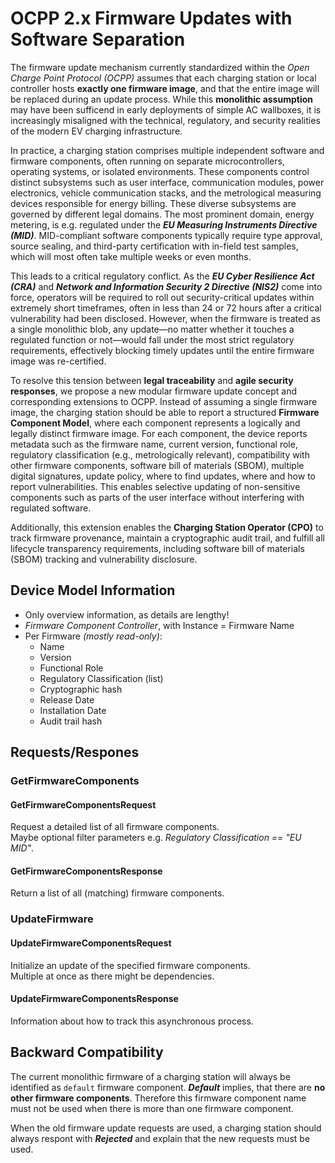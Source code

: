 # OCPP 2.x Firmware Updates with Software Separation

The firmware update mechanism currently standardized within the *Open Charge Point Protocol (OCPP)* assumes that each charging station or local controller hosts **exactly one firmware image**, and that the entire image will be replaced during an update process. While this **monolithic assumption** may have been sufficend in early deployments of simple AC wallboxes, it is increasingly misaligned with the technical, regulatory, and security realities of the modern EV charging infrastructure.

In practice, a charging station comprises multiple independent software and firmware components, often running on separate microcontrollers, operating systems, or isolated environments. These components control distinct subsystems such as user interface, communication modules, power electronics, vehicle communication stacks, and the metrological measuring devices responsible for energy billing. These diverse subsystems are governed by different legal domains. The most prominent domain, energy metering, is e.g. regulated under the ***EU Measuring Instruments Directive (MID)***. MID-compliant software components typically require type approval, source sealing, and third-party certification with in-field test samples, which will most often take multiple weeks or even months.

This leads to a critical regulatory conflict. As the ***EU Cyber Resilience Act (CRA)*** and ***Network and Information Security 2 Directive (NIS2)*** come into force, operators will be required to roll out security-critical updates within extremely short timeframes, often in less than 24 or 72 hours after a critical vulnerability had been disclosed. However, when the firmware is treated as a single monolithic blob, any update—no matter whether it touches a regulated function or not—would fall under the most strict regulatory requirements, effectively blocking timely updates until the entire firmware image was re-certified.

To resolve this tension between **legal traceability** and **agile security responses**, we propose a new modular firmware update concept and corresponding extensions to OCPP. Instead of assuming a single firmware image, the charging station should be able to report a structured **Firmware Component Model**, where each component represents a logically and legally distinct firmware image. For each component, the device reports metadata such as the firmware name, current version, functional role, regulatory classification (e.g., metrologically relevant), compatibility with other firmware components, software bill of materials (SBOM), multiple digital signatures, update policy, where to find updates, where and how to report vulnerabilities. This enables selective updating of non-sensitive components such as parts of the user interface without interfering with regulated software.

Additionally, this extension enables the **Charging Station Operator (CPO)** to track firmware provenance, maintain a cryptographic audit trail, and fulfill all lifecycle transparency requirements, including software bill of materials (SBOM) tracking and vulnerability disclosure.


## Device Model Information

- Only overview information, as details are lengthy!
- *Firmware Component Controller*, with Instance = Firmware Name
- Per Firmware *(mostly read-only)*:
  - Name
  - Version
  - Functional Role
  - Regulatory Classification (list)
  - Cryptographic hash
  - Release Date
  - Installation Date
  - Audit trail hash

## Requests/Respones

### GetFirmwareComponents

#### GetFirmwareComponentsRequest

Request a detailed list of all firmware components.    
Maybe optional filter parameters e.g. *Regulatory Classification  == "EU MID"*.


#### GetFirmwareComponentsResponse

Return a list of all (matching) firmware components.


### UpdateFirmware

#### UpdateFirmwareComponentsRequest

Initialize an update of the specified firmware components.    
Multiple at once as there might be dependencies.

#### UpdateFirmwareComponentsResponse

Information about how to track this asynchronous process.




## Backward Compatibility

The current monolithic firmware of a charging station will always be identified as `default` firmware component. ***Default*** implies, that there are **no other firmware components**. Therefore this firmware component name must not be used when there is more than one firmware component.

When the old firmware update requests are used, a charging station should always respont with ***Rejected*** and explain that the new requests must be used.

